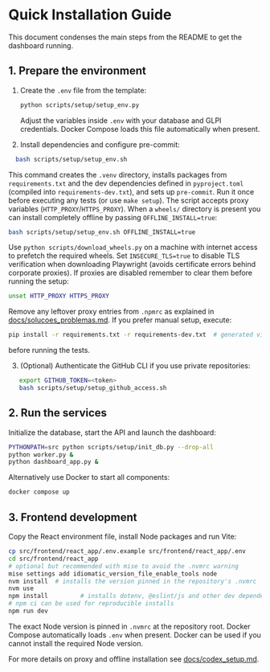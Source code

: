 # Quick Installation Guide

This document condenses the main steps from the README to get the dashboard running.

## 1. Prepare the environment

1. Create the `.env` file from the template:
   ```bash
   python scripts/setup/setup_env.py
   ```
   Adjust the variables inside `.env` with your database and GLPI credentials.
   Docker Compose loads this file automatically when present.

2. Install dependencies and configure pre-commit:
```bash
  bash scripts/setup/setup_env.sh
```
  This command creates the `.venv` directory, installs packages from
  `requirements.txt` and the dev dependencies defined in `pyproject.toml`
  (compiled into `requirements-dev.txt`), and sets up `pre-commit`.
  Run it once before executing any tests (or use `make setup`). The script
  accepts proxy variables (`HTTP_PROXY`/`HTTPS_PROXY`). When a `wheels/`
  directory is present you can install completely offline by passing
  `OFFLINE_INSTALL=true`:

  ```bash
  bash scripts/setup/setup_env.sh OFFLINE_INSTALL=true
  ```

  Use `python scripts/download_wheels.py` on a machine with internet access to
  prefetch the required wheels. Set `INSECURE_TLS=true` to disable TLS
  verification when downloading Playwright (avoids certificate errors behind
  corporate proxies).
   If proxies are disabled remember to clear them before running the setup:

   ```bash
   unset HTTP_PROXY HTTPS_PROXY
   ```
   Remove any leftover proxy entries from `.npmrc` as explained in
   [docs/solucoes_problemas.md](solucoes_problemas.md#11.1-unknown-env-config-http-proxy).
   If you prefer manual setup, execute:

  ```bash
  pip install -r requirements.txt -r requirements-dev.txt  # generated via pip-compile
  ```
   before running the tests.

3. (Optional) Authenticate the GitHub CLI if you use private repositories:
```bash
   export GITHUB_TOKEN=<token>
   bash scripts/setup/setup_github_access.sh
   ```

## 2. Run the services

Initialize the database, start the API and launch the dashboard:

```bash
PYTHONPATH=src python scripts/setup/init_db.py --drop-all
python worker.py &
python dashboard_app.py &
```

Alternatively use Docker to start all components:

```bash
docker compose up
```

## 3. Frontend development

Copy the React environment file, install Node packages and run Vite:

```bash
cp src/frontend/react_app/.env.example src/frontend/react_app/.env
cd src/frontend/react_app
# optional but recommended with mise to avoid the .nvmrc warning
mise settings add idiomatic_version_file_enable_tools node
nvm install  # installs the version pinned in the repository's .nvmrc
nvm use
npm install         # installs dotenv, @eslint/js and other dev dependencies
# npm ci can be used for reproducible installs
npm run dev
```
The exact Node version is pinned in `.nvmrc` at the repository root.
Docker Compose automatically loads `.env` when present.
Docker can be used if you cannot install the required Node version.

For more details on proxy and offline installation see [docs/codex_setup.md](codex_setup.md).

